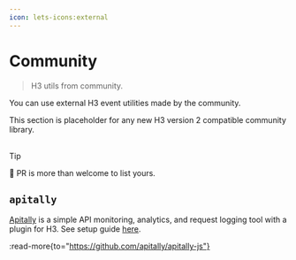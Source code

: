 ```yaml
---
icon: lets-icons:external
---
```


# Community

> H3 utils from community.

You can use external H3 event utilities made by the community.

This section is placeholder for any new H3 version 2 compatible community library.
<br>
<br>

> [!TIP]
> 💛 PR is more than welcome to list yours.

## `apitally`

[Apitally](https://apitally.io/h3) is a simple API monitoring, analytics, and request logging tool with a plugin for H3. See setup guide [here](https://docs.apitally.io/frameworks/h3).

:read-more{to="https://github.com/apitally/apitally-js"}
